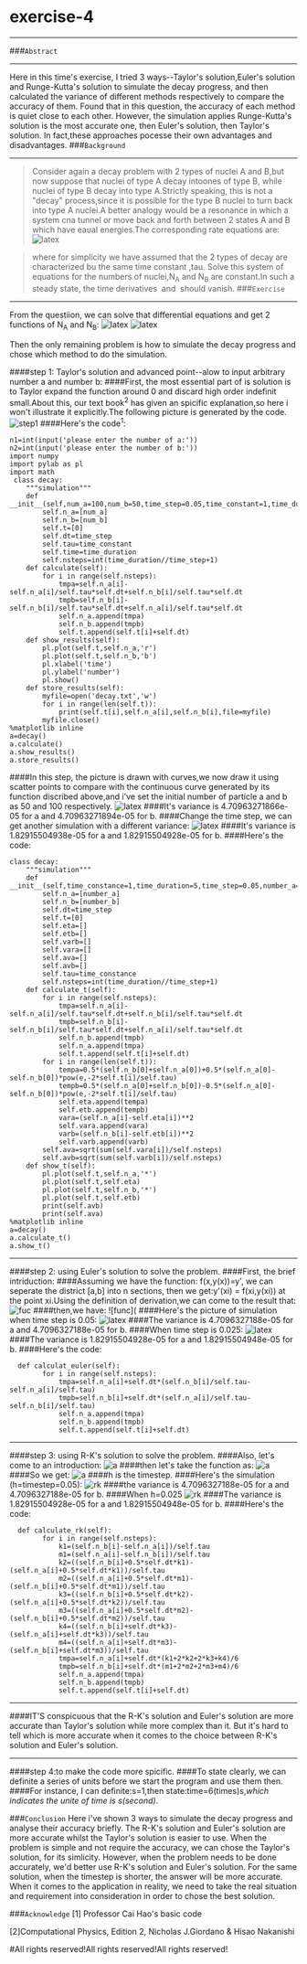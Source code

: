 # exercise-4
***
###`Abstract`
***
Here in this time's exercise, I tried 3 ways--Taylor's solution,Euler's solution and Runge-Kutta's solution to simulate the decay progress, and then calculated the variance of different methods respectively to compare the accuracy of them. Found that in this question, the accuracy of each method is quiet close to each other. However, the simulation applies Runge-Kutta's solution is the most accurate one, then Euler's solution, then Taylor's solution. In fact,these approaches pocesse their own advantages and disadvantages.
###`Background`
***
>Consider again a decay problem with 2 types of nuclei A and  B,but now suppose that nuclei of type A decay intoones of type B, while nuclei of type B decay into type A.Strictly speaking, this is not a "decay" process,since it is possible for the type B nuclei to turn back into type  A nuclei.A better analogy would be a resonance in which a system cna tunnel or move back and forth between 2 states A and B  which have eaual energies.The corresponding rate equations are:
                                    ![latex](https://github.com/LuxAsteria/test3/blob/master/屏幕快照%202016-09-28%20下午1.45.52.png)
                                    
>where for simplicity we have assumed that the 2 types of decay are characterized bu the same time constant ,tau. Solve this system of equations for the numbers of nuclei,N<sub>A</sub> and  N<sub>B</sub> are constant.In such a steady state, the time derivatives  <img src="http://latex.codecogs.com/gif.latex?\frac{dN_{A}}{dt}" alt="" title="" /> and <img src="http://latex.codecogs.com/gif.latex?\frac{dN_{B}}{dt}" alt="" title="" /> should vanish.
###`Exercise`
***
From the questiion, we can solve that differential equations and get 2 functions of N<sub>A</sub> and N<sub>B</sub>:
![latex](https://github.com/LuxAsteria/test3/blob/master/屏幕快照%202016-10-09%20下午10.12.04.png)
![latex](https://github.com/LuxAsteria/test3/blob/master/屏幕快照%202016-10-09%20下午10.12.52.png)

Then the only remaining problem is how to simulate the decay progress and chose which method to do the simulation.

####step 1: Taylor's solution and advanced point--alow to input arbitrary number a and number b:
####First, the most essential part of is solution is to Taylor expand the function around 0 and discard high order indefinit small.About this, our text book<sup>2</sup> has given an spicific explanation,so here i won't illustrate it explicitly.The following picture is generated by the code.
![step1](https://github.com/LuxAsteria/test3/blob/master/step2.png)
####Here's the code<sup>1</sup>:
```
n1=int(input('please enter the number of a:'))
n2=int(input('please enter the number of b:'))
import numpy
import pylab as pl
import math
 class decay:
    """simulation"""
    def __init__(self,num_a=100,num_b=50,time_step=0.05,time_constant=1,time_duration=5):
        self.n_a=[num_a]
        self.n_b=[num_b]
        self.t=[0]
        self.dt=time_step
        self.tau=time_constant
        self.time=time_duration
        self.nsteps=int(time_duration//time_step+1)
    def calculate(self):
        for i in range(self.nsteps):
            tmpa=self.n_a[i]-self.n_a[i]/self.tau*self.dt+self.n_b[i]/self.tau*self.dt
            tmpb=self.n_b[i]-self.n_b[i]/self.tau*self.dt+self.n_a[i]/self.tau*self.dt
            self.n_a.append(tmpa)
            self.n_b.append(tmpb)
            self.t.append(self.t[i]+self.dt)
    def show_results(self):
        pl.plot(self.t,self.n_a,'r')
        pl.plot(self.t,self.n_b,'b')
        pl.xlabel('time')
        pl.ylabel('number')
        pl.show()
    def store_results(self):
        myfile=open('decay.txt','w')
        for i in range(len(self.t)):
            print(self.t[i],self.n_a[i],self.n_b[i],file=myfile)
        myfile.close()
%matplotlib inline
a=decay()
a.calculate()
a.show_results()
a.store_results()
```
####In this step, the picture is drawn with curves,we now draw it using scatter points to compare with the continuous curve generated by its function discribed above,and i've set the initial number of particle a and b as 50 and 100 respectively.
![latex](https://github.com/LuxAsteria/test3/blob/master/taylor%200.05%20r.png)
####It's variance is 4.70963271866e-05 for a and 4.70963271894e-05 for b.
####Change the time step, we can get another simulation with a different variance:
![latex](https://github.com/LuxAsteria/test3/blob/master/taylor%200.025%20right.png)
####It's variance is 1.82915504938e-05 for a and 1.82915504928e-05 for b.
####Here's the code:
```
class decay:
    """simulation"""
    def __init__(self,time_constance=1,time_duration=5,time_step=0.05,number_a=50,number_b=100):
        self.n_a=[number_a]
        self.n_b=[number_b]
        self.dt=time_step
        self.t=[0]
        self.eta=[]
        self.etb=[]
        self.varb=[]
        self.vara=[]
        self.ava=[]
        self.avb=[]
        self.tau=time_constance
        self.nsteps=int(time_duration//time_step+1)
    def calculate_t(self):
        for i in range(self.nsteps):
            tmpa=self.n_a[i]-self.n_a[i]/self.tau*self.dt+self.n_b[i]/self.tau*self.dt
            tmpb=self.n_b[i]-self.n_b[i]/self.tau*self.dt+self.n_a[i]/self.tau*self.dt
            self.n_b.append(tmpb)
            self.n_a.append(tmpa)
            self.t.append(self.t[i]+self.dt)
        for i in range(len(self.t)):
            tempa=0.5*(self.n_b[0]+self.n_a[0])+0.5*(self.n_a[0]-self.n_b[0])*pow(e,-2*self.t[i]/self.tau)
            tempb=0.5*(self.n_a[0]+self.n_b[0])-0.5*(self.n_a[0]-self.n_b[0])*pow(e,-2*self.t[i]/self.tau)
            self.eta.append(tempa)
            self.etb.append(tempb)
            vara=(self.n_a[i]-self.eta[i])**2
            self.vara.append(vara)
            varb=(self.n_b[i]-self.etb[i])**2
            self.varb.append(varb)
        self.ava=sqrt(sum(self.vara[i])/self.nsteps)
        self.avb=sqrt(sum(self.varb[i])/self.nsteps)
    def show_t(self):
        pl.plot(self.t,self.n_a,'*')
        pl.plot(self.t,self.eta)
        pl.plot(self.t,self.n_b,'*')
        pl.plot(self.t,self.etb)
        print(self.avb)
        print(self.ava)
%matplotlib inline
a=decay()
a.calculate_t()
a.show_t()
```
***
####step 2: using Euler's solution to solve the problem.
####First, the brief intriduction:
####Assuming we have the function: f(x,y(x))=y', we can seperate the district [a,b] into n sections, then we get:y'(xi) = f(xi,y(xi)) at the point xi.Using the definition of derivation,we can come to the result that:
![fuc](https://github.com/LuxAsteria/test3/blob/master/屏幕快照%202016-10-09%20下午10.45.26.png)
####then,we have:
![func](
####Here's the picture of simulation when time step is 0.05:
![latex](https://github.com/LuxAsteria/test3/blob/master/euler%20right%200.05.png)
####The variance is 4.7096327188e-05 for a and 4.7096327188e-05 for b.
####When time step is 0.025:
![latex](https://github.com/LuxAsteria/test3/blob/master/euler%20gai.png)
####The variance is 1.82915504928e-05 for a and 1.82915504948e-05 for b.
####Here's the code:
```
  def calculat_euler(self):
        for i in range(self.nsteps):
            tmpa=self.n_a[i]+self.dt*(self.n_b[i]/self.tau-self.n_a[i]/self.tau)
            tmpb=self.n_b[i]+self.dt*(self.n_a[i]/self.tau-self.n_b[i]/self.tau)
            self.n_a.append(tmpa)
            self.n_b.append(tmpb)
            self.t.append(self.t[i]+self.dt)
```
***
####step 3: using R-K's solution to solve the problem.
####Also, let's come to an introduction:
![a](https://github.com/LuxAsteria/test3/blob/master/屏幕快照%202016-10-09%20下午10.55.24.png)
####then let's take the function as:
![a](https://github.com/LuxAsteria/test3/blob/master/屏幕快照%202016-10-09%20下午10.55.11.png)
####So we get:
![a](https://github.com/LuxAsteria/test3/blob/master/屏幕快照%202016-10-09%20下午10.55.14.png)
####h is the timestep.
####Here's the simulation (h=timestep=0.05):
![rk](https://github.com/LuxAsteria/test3/blob/master/rk%20right0.05.png)
####the variance is 4.7096327188e-05 for a and 4.7096327188e-05 for b.
####When h=0.025
![rk](https://github.com/LuxAsteria/test3/blob/master/rk%20gai.png)
####The variance is 1.82915504928e-05 for a and 1.82915504948e-05 for b.
####Here's the code:
```
  def calculate_rk(self):
        for i in range(self.nsteps):
            k1=(self.n_b[i]-self.n_a[i])/self.tau
            m1=(self.n_a[i]-self.n_b[i])/self.tau
            k2=((self.n_b[i]+0.5*self.dt*k1)-(self.n_a[i]+0.5*self.dt*k1))/self.tau
            m2=((self.n_a[i]+0.5*self.dt*m1)-(self.n_b[i]+0.5*self.dt*m1))/self.tau
            k3=((self.n_b[i]+0.5*self.dt*k2)-(self.n_a[i]+0.5*self.dt*k2))/self.tau
            m3=((self.n_a[i]+0.5*self.dt*m2)-(self.n_b[i]+0.5*self.dt*m2))/self.tau
            k4=((self.n_b[i]+self.dt*k3)-(self.n_a[i]+self.dt*k3))/self.tau
            m4=((self.n_a[i]+self.dt*m3)-(self.n_b[i]+self.dt*m3))/self.tau
            tmpa=self.n_a[i]+self.dt*(k1+2*k2+2*k3+k4)/6
            tmpb=self.n_b[i]+self.dt*(m1+2*m2+2*m3+m4)/6
            self.n_a.append(tmpa)
            self.n_b.append(tmpb)
            self.t.append(self.t[i]+self.dt)
```
***
####IT'S conspicuous that the R-K's solution and Euler's solution are more accurate than Taylor's solution while more complex than it. But it's hard to tell which is more accurate when it comes to the choice between R-K's solution and Euler's solution.
***
####step 4:to make the code more spicific.
####To state clearly, we can definite a series of units before we start the program and use them then.
####For instance, I can definite:s=1,then state:time=6(times)s,*which indicates the unite of time is s(second)*.

###`Conclusion`
Here i've shown 3 ways to simulate the decay progress and analyse their accuracy briefly. The R-K's solution and Euler's solution are more accurate whilst the Taylor's solution is easier to use.
When the problem is simple and not require the accuracy, we can chose the Taylor's solution, for its simlicity. However, when the problem needs to be done accurately, we'd better use R-K's solution and Euler's solution.
For the same solution, when the timestep is shorter, the answer will be more accurate.
When it comes to the application in reality, we need to take the real situation and requirement into consideration in order to chose the best solution.

###`Acknowledge`
[1] Professor Cai Hao's basic code

[2]Computational Physics, Edition 2, Nicholas J.Giordano & Hisao Nakanishi


#All rights reserved!All rights reserved!All rights reserved!
